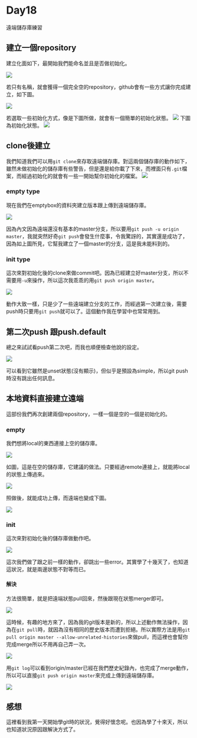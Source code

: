 # Day18
遠端儲存庫練習

## 建立一個repository
建立化面如下，最開始我們能命名並且是否做初始化。

![](https://i.imgur.com/1OAXRfj.png)

若只有名稱，就會獲得一個完全空的repository，github會有一些方式讓你完成建立，如下圖。

![](https://i.imgur.com/S26k1oh.png)

若選取一些初始化方式，像是下圖所做，就會有一個簡單的初始化狀態。
![](https://i.imgur.com/aqMHuXp.png)
下圖為初始化狀態。
![](https://i.imgur.com/BnH9jJp.png)

## clone後建立
我們知道我們可以用`git clone`來存取遠端儲存庫。對這兩個儲存庫的動作如下，雖然未做初始化的儲存庫有些警告，但是還是給你載了下來，而裡面只有`.git`檔案，而經過初始化的就會有一些一開始幫你初始化的檔案。
![](https://i.imgur.com/DSqOs6q.png)

### empty type
現在我們在emptybox的資料夾建立版本跟上傳到遠端儲存庫。

![](https://i.imgur.com/1AUNW3A.png)

因為內文因為遠端還沒有基本的master分支，所以要用`git push -u origin master`，我就突然好奇`git push`會發生什麼事，令我驚訝的，其實還是成功了，因為如上圖所見，它幫我建立了一個master的分支，這是我未能料到的。

### init type
這次來對初始化後的clone來做commit吧。因為已經建立好master分支，所以不需要用`-u`來操作，所以這次我乖乖的用`git push origin master`。

![](https://i.imgur.com/QEZlyYT.png)

動作大致一樣，只是少了一些遠端建立分支的工作，而經過第一次建立後，需要push時只要用`git push`就可以了。這個動作我在學習中也常常用到。

## 第二次push 跟push.default
總之來試試看push第二次吧，而我也順便檢查他說的設定。

![](https://i.imgur.com/cuAttUY.png)

可以看到它雖然是unset狀態(沒有顯示)，但似乎是預設為simple，所以git push時沒有跳出任何訊息。

## 本地資料直接建立遠端
這部份我們再次創建兩個repository，一樣一個是空的一個是初始化的。

### empty
我們想將local的東西連接上空的儲存庫。

![](https://i.imgur.com/DWATbmp.png)

如圖，這是在空的儲存庫，它建議的做法。只要經過remote連接上，就能將local的狀態上傳過來。

![](https://i.imgur.com/SKAfYLI.png)

照做後，就能成功上傳，而遠端也變成下圖。

![](https://i.imgur.com/IjZhiKw.png)

### init
這次來對初始化後的儲存庫做動作吧。

![](https://i.imgur.com/EmJhrgV.png)

這次我們做了跟之前一樣的動作，卻跳出一些error。其實學了十幾天了，也知道這狀況，就是兩邊狀態不對等而已。

#### 解決
方法很簡單，就是把遠端狀態pull回來，然後跟現在狀態merger即可。

![](https://i.imgur.com/hshiToZ.png)

這時候，有趣的地方來了，因為我的git版本是新的，所以上述動作無法操作，因為在`git pull`時，就因為沒有相同的歷史版本而遭到拒絕。所以實際方法是用`git pull origin master --allow-unrelated-histories`來做pull，而這裡也會幫你完成merge所以不用再自己弄一次。

![](https://i.imgur.com/yMTEJNn.png)

用`git log`可以看到origin/master已經在我們歷史紀錄內，也完成了merge動作，所以可以直接`git push origin master`來完成上傳到遠端儲存庫。

![](https://i.imgur.com/asX65mo.png)

## 感想
這裡看到我第一天開始學git時的狀況，覺得好懷念呢。也因為學了十來天，所以也知道狀況原因跟解決方式了。